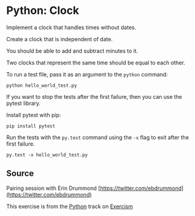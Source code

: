 # Python: Clock

Implement a clock that handles times without dates.

Create a clock that is independent of date.

You should be able to add and subtract minutes to it.

Two clocks that represent the same time should be equal to each other.

To run a test file, pass it as an argument to the `python` command:

    python hello_world_test.py

If you want to stop the tests after the first failure, then you can use the pytest library.

Install pytest with pip:

    pip install pytest

Run the tests with the `py.test` command using the `-x` flag to exit after the first failure.

    py.test -x hello_world_test.py

## Source

Pairing session with Erin Drummond [https://twitter.com/ebdrummond](https://twitter.com/ebdrummond)

This exercise is from the [Python][python] track on [Exercism][exercism]

[exercism]: http://exercism.io
[python]: http://exercism.io/languages/python



